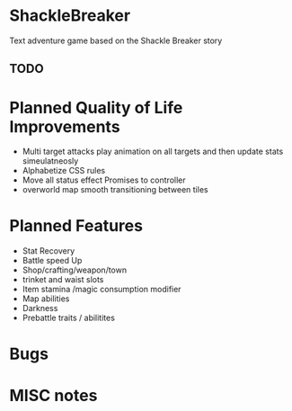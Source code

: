 # ShackleBreaker
Text adventure game based on the Shackle Breaker story

## TODO

# Planned Quality of Life Improvements
* Multi target attacks play animation on all targets and then update stats simeulatneosly
* Alphabetize CSS rules
* Move all status effect Promises to controller
* overworld map smooth transitioning between tiles



# Planned Features
* Stat Recovery
* Battle speed Up
* Shop/crafting/weapon/town
* trinket and waist slots
* Item stamina /magic consumption modifier
* Map abilities
* Darkness
* Prebattle traits / abilitites




# Bugs



# MISC notes
